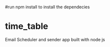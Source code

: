 #run npm install to install the dependecies
# time_table
Email Scheduler and sender app built with node js
